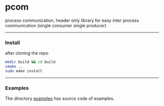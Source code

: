 # pcom
process communication, header only library for easy inter process communication (single consumer single producer)

___
### Install

after cloning the repo
``` bash
mkdir build && cd build
cmake ..
sudo make install
```

___
### Examples

The directory [examples](https://github.com/gpldecha/pcom/tree/master/examples) has source code 
of examples.
